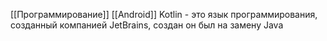 [[Программирование]]
[[Android]]
Kotlin - это язык программирования, созданный компанией JetBrains, создан он был на замену Java

